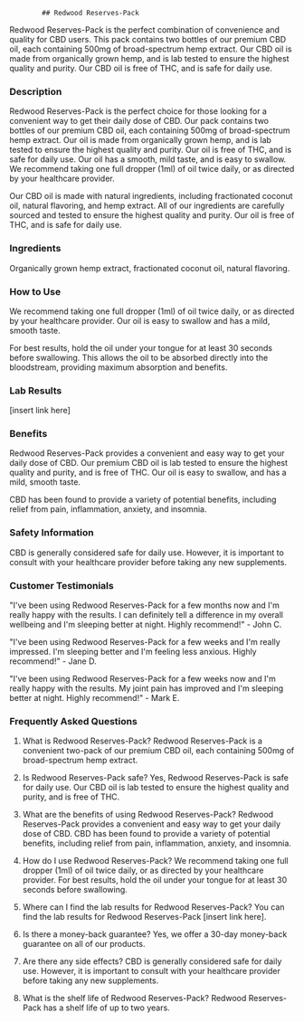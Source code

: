 
            ## Redwood Reserves-Pack
Redwood Reserves-Pack is the perfect combination of convenience and quality for CBD users. This pack contains two bottles of our premium CBD oil, each containing 500mg of broad-spectrum hemp extract. Our CBD oil is made from organically grown hemp, and is lab tested to ensure the highest quality and purity. Our CBD oil is free of THC, and is safe for daily use.

### Description
Redwood Reserves-Pack is the perfect choice for those looking for a convenient way to get their daily dose of CBD. Our pack contains two bottles of our premium CBD oil, each containing 500mg of broad-spectrum hemp extract. Our oil is made from organically grown hemp, and is lab tested to ensure the highest quality and purity. Our oil is free of THC, and is safe for daily use. Our oil has a smooth, mild taste, and is easy to swallow. We recommend taking one full dropper (1ml) of oil twice daily, or as directed by your healthcare provider.

Our CBD oil is made with natural ingredients, including fractionated coconut oil, natural flavoring, and hemp extract. All of our ingredients are carefully sourced and tested to ensure the highest quality and purity. Our oil is free of THC, and is safe for daily use.

### Ingredients
Organically grown hemp extract, fractionated coconut oil, natural flavoring.

### How to Use
We recommend taking one full dropper (1ml) of oil twice daily, or as directed by your healthcare provider. Our oil is easy to swallow and has a mild, smooth taste.

For best results, hold the oil under your tongue for at least 30 seconds before swallowing. This allows the oil to be absorbed directly into the bloodstream, providing maximum absorption and benefits.

### Lab Results
[insert link here]

### Benefits
Redwood Reserves-Pack provides a convenient and easy way to get your daily dose of CBD. Our premium CBD oil is lab tested to ensure the highest quality and purity, and is free of THC. Our oil is easy to swallow, and has a mild, smooth taste.

CBD has been found to provide a variety of potential benefits, including relief from pain, inflammation, anxiety, and insomnia.

### Safety Information
CBD is generally considered safe for daily use. However, it is important to consult with your healthcare provider before taking any new supplements.

### Customer Testimonials
"I've been using Redwood Reserves-Pack for a few months now and I'm really happy with the results. I can definitely tell a difference in my overall wellbeing and I'm sleeping better at night. Highly recommend!" - John C.

"I've been using Redwood Reserves-Pack for a few weeks and I'm really impressed. I'm sleeping better and I'm feeling less anxious. Highly recommend!" - Jane D.

"I've been using Redwood Reserves-Pack for a few weeks now and I'm really happy with the results. My joint pain has improved and I'm sleeping better at night. Highly recommend!" - Mark E.

### Frequently Asked Questions
1. What is Redwood Reserves-Pack?
    Redwood Reserves-Pack is a convenient two-pack of our premium CBD oil, each containing 500mg of broad-spectrum hemp extract.

2. Is Redwood Reserves-Pack safe?
    Yes, Redwood Reserves-Pack is safe for daily use. Our CBD oil is lab tested to ensure the highest quality and purity, and is free of THC.

3. What are the benefits of using Redwood Reserves-Pack?
    Redwood Reserves-Pack provides a convenient and easy way to get your daily dose of CBD. CBD has been found to provide a variety of potential benefits, including relief from pain, inflammation, anxiety, and insomnia.

4. How do I use Redwood Reserves-Pack?
    We recommend taking one full dropper (1ml) of oil twice daily, or as directed by your healthcare provider. For best results, hold the oil under your tongue for at least 30 seconds before swallowing.

5. Where can I find the lab results for Redwood Reserves-Pack?
    You can find the lab results for Redwood Reserves-Pack [insert link here].

6. Is there a money-back guarantee?
    Yes, we offer a 30-day money-back guarantee on all of our products.

7. Are there any side effects?
    CBD is generally considered safe for daily use. However, it is important to consult with your healthcare provider before taking any new supplements.

8. What is the shelf life of Redwood Reserves-Pack?
    Redwood Reserves-Pack has a shelf life of up to two years.